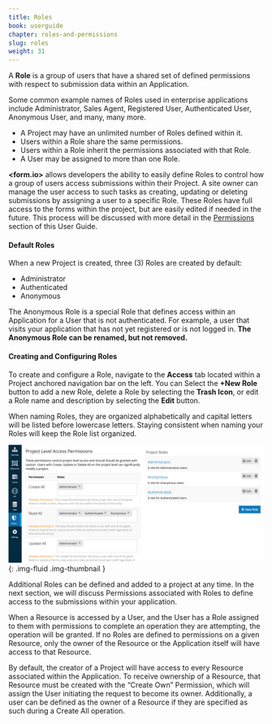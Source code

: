 ```yaml
---
title: Roles
book: userguide
chapter: roles-and-permissions
slug: roles
weight: 31
---
```

A **Role** is a group of users that have a shared set of defined permissions with respect to submission data within an Application.

Some common example names of Roles used in enterprise applications include Administrator, Sales Agent, Registered User, Authenticated User, Anonymous User, and many, many more.

 - A Project may have an unlimited number of Roles defined within it.
 - Users within a Role share the same permissions.
 - Users within a Role inherit the permissions associated with that Role.
 - A User may be assigned to more than one Role.

**&lt;<span class="text-primary">form</span>.<span class="text-secondary">io</span>&gt;** allows developers the ability to easily define Roles to control how a group of users access submissions within their Project. A site owner can manage the user access to such tasks as creating, updating or deleting submissions by assigning a user to a specific Role. These Roles have full access to the forms within the project, but are easily edited if needed in the future. This process will be discussed with more detail in the [Permissions](#permissions) section of this User Guide.

#### Default Roles

When a new Project is created, three (3) Roles are created by default:

 - Administrator
 - Authenticated
 - Anonymous

The Anonymous Role is a special Role that defines access within an Application for a User that is not authenticated. For example, a user that visits your application that has not yet registered or is not logged in. **The Anonymous Role can be renamed, but not removed.**

#### Creating and Configuring Roles

To create and configure a Role, navigate to the **Access** tab located within a Project anchored navigation bar on the left. You can Select the **+New Role** button to add a new Role, delete a Role by selecting the **Trash Icon**, or edit a Role name and description by selecting the **Edit** button.

<p class="note">When naming Roles, they are organized alphabetically and capital letters will be listed before lowercase letters. Staying consistent when naming your Roles will keep the Role list organized.</p>

![3 roles](/assets/img/userguide/userguide-roles-access-area.png){: .img-fluid .img-thumbnail }

Additional Roles can be defined and added to a project at any time. In the next section, we will discuss Permissions associated with Roles to define access to the submissions within your application.

<div class="note" markdown="1">
When a Resource is accessed by a User, and the User has a Role assigned to them with permissions to complete an operation they are attempting, the operation will be granted. If no Roles are defined to permissions on a given Resource, only the owner of the Resource or the Application itself will have access to that Resource.

By default, the creator of a Project will have access to every Resource associated within the Application. To receive ownership of a Resource, that Resource must be created with the “Create Own” Permission, which will assign the User initiating the request to become its owner. Additionally, a user can be defined as the owner of a Resource if they are specified as such during a Create All operation.
</div>

